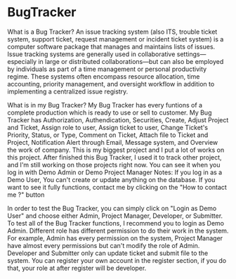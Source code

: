 # BugTracker

What is a Bug Tracker?
An issue tracking system (also ITS, trouble ticket system, support ticket, request management or incident ticket system) is a computer software package that manages and maintains lists of issues. 
Issue tracking systems are generally used in collaborative settings—especially in large or distributed collaborations—but can also be employed by individuals as part of a time management or personal productivity regime.
These systems often encompass resource allocation, time accounting, priority management, and oversight workflow in addition to implementing a centralized issue registry.

What is in my Bug Tracker?
My Bug Tracker has every funtions of a complete production which is ready to use or sell to customer.
My Bug Tracker has Authorization, Authendication, Securities, Create, Adjust Project and Ticket, Assign role to user, Assign ticket to user, Change Ticket's Priority, Status, or Type, Comment on Ticket, Attach file to Ticket and Project, Notification Alert through Email, Message system, and Overview the work of company.
This is my biggest project and I put a lot of works on this project. After finished this Bug Tracker, I used it to track other project, and I'm still working on those projects right now. You can see it when you log in with Demo Admin or Demo Project Manager
Notes: If you log in as a Demo User, You can't create or update anything on the database. If you want to see it fully functions, contact me by clicking on the "How to contact me ?" button


In order to test the Bug Tracker, you can simply click on "Login as Demo User" and choose either Admin, Project Manager, Developer, or Submitter. To test all of the Bug Tracker functions, I recommend you to login as Demo Admin.
Different role has different permission to do their work in the system. For example, Admin has every permission on the system, Project Manager have almost every permissions but can't modify the role of Admin. Developer and Submitter only can update ticket and submit file to the system.
You can register your own account in the register section, if you do that, your role at after register will be developer.
